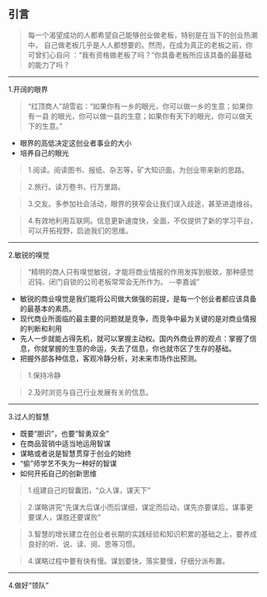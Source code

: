 ﻿## 引言
> 每一个渴望成功的人都希望自己能够创业做老板，特别是在当下的创业热潮中，
自己做老板几乎是人人都想要的。然而，在成为真正的老板之前，你可曾扪心自问
：“我有资格做老板了吗？”你具备老板所应该具备的最基础的能力了吗？
****
1.开阔的眼界

>“红顶商人”胡雪岩：“如果你有一乡的眼光，你可以做一乡的生意；如果你有一县
的眼光，你可以做一县的生意；如果你有天下的眼光，你可以做天下的生意。”

- 眼界的高低决定这创业者事业的大小
- 培养自己的眼光
> 1.阅读。阅读图书、报纸、杂志等，矿大知识面，为创业带来新的思路。

> 2.旅行。读万卷书，行万里路。
	
> 3.交友。多参加社会活动，眼界的狭窄会让我们误入歧途，甚至进退维谷。

> 4.有效地利用互联网。信息更新速度快，全面，不仅提供了新的学习平台，可以开拓视野，启迪我们的思维。

****
2.敏锐的嗅觉

>“精明的商人只有嗅觉敏锐，才能将商业情报的作用发挥到极致，那种感觉迟钝、闭门自锁的公司老板常常会无所作为。 --李嘉诚”

- 敏锐的商业嗅觉是我们能将公司做大做强的前提，是每一个创业者都应该具备的最基本的素质。
- 现代商业所面临的最主要的问题就是竞争，而竞争中最为关键的是对商业情报的判断和利用
- 先人一步就能占得先机，就可以掌握主动权。国内外商业界的观点：掌握了信息，你就掌握的生意的命运，失去了信息，你也就市区了生存的基础。
- 把握外部各种信息，客观冷静分析，对未来市场作出预测。
> 1.保持冷静

> 2.及时浏览与自己行业发展有关的信息。

****
3.过人的智慧
- 既要“胆识”，也要“智勇双全”
- 在商品营销中适当地运用智谋
- 谋略或者说是智慧贯穿于创业的始终
- “偷”师学艺不失为一种好的智谋
- 如何开拓自己的创新思维

> 1.组建自己的智囊团，“众人谋，谋天下”

> 2.谋略讲究“先谋大后谋小而后谋细，谋定而后动，谋先亦要谋后，谋事更要谋人，谋胜还要谋败”

> 3.智慧的增长建立在创业者长期的实践经验和知识积累的基础之上，要养成良好的听、说、读、阅、思等习惯。

> 4.谋略过程中要有快有慢。谋划要快，落实要慢，仔细分派布置。

****
4.做好“领队”

